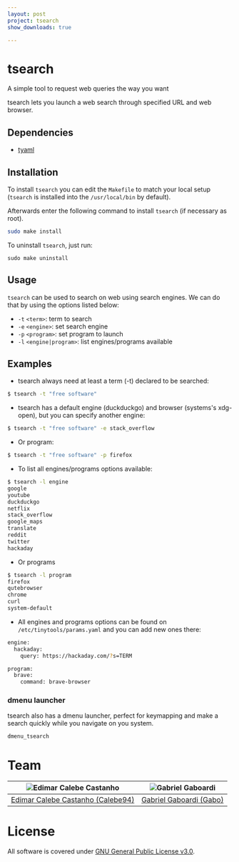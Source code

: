 ```yaml
---
layout: post
project: tsearch
show_downloads: true

---
```

# tsearch

A simple tool to request web queries the way you want

tsearch lets you launch a web search through specified URL and web browser.

## Dependencies

* [tyaml](https://github.com/Calebe94/tinytools/tree/master/tyaml)

## Installation

To install `tsearch` you can edit the `Makefile` to match your local setup (`tsearch` is installed into the `/usr/local/bin` by default).

Afterwards enter the following command to install `tsearch` (if necessary as root).

```bash
sudo make install
```

To uninstall `tsearch`, just run:

```
sudo make uninstall
```

## Usage

`tsearch` can be used to search on web using search engines. We can do that by using the options listed below:

* `-t` `<term>`: term to search
* `-e` `<engine>`: set search engine
* `-p` `<program>`: set program to launch
* `-l` `<engine|program>`: list engines/programs available

## Examples

* tsearch always need at least a term (-t) declared to be searched:

```bash
$ tsearch -t "free software"
```

* tsearch has a default engine (duckduckgo) and browser (systems's xdg-open), but you can specify another engine:

```bash
$ tsearch -t "free software" -e stack_overflow
```

* Or program:

```bash
$ tsearch -t "free software" -p firefox
```

* To list all engines/programs options available:

```bash
$ tsearch -l engine
google
youtube
duckduckgo
netflix
stack_overflow
google_maps
translate
reddit
twitter
hackaday
```

* Or programs

```bash
$ tsearch -l program
firefox
qutebrowser
chrome
curl
system-default
```

* All engines and programs options can be found on `/etc/tinytools/params.yaml` and you can add new ones there:

```bash
engine:
  hackaday:
    query: https://hackaday.com/?s=TERM

program:
  brave:
    command: brave-browser
```

### dmenu launcher

tsearch also has a dmenu launcher, perfect for keymapping and make a search quickly while you navigate on you system.

```bash
dmenu_tsearch
```

# Team

| <img src="https://github.com/Calebe94.png?size=200" alt="Edimar Calebe Castanho"> | <img src="https://github.com/gbgabo.png?size=200" alt="Gabriel Gaboardi"> |
|:---------------------------------------------------------------------------------:|:-------------------------------------------------------------------------:|
| [Edimar Calebe Castanho (Calebe94)](https://github.com/Calebe94)                  | [Gabriel Gaboardi (Gabo)](https://github.com/gbgabo)                      |

# License

All software is covered under [GNU General Public License v3.0](https://www.gnu.org/licenses/gpl-3.0.en.html).
